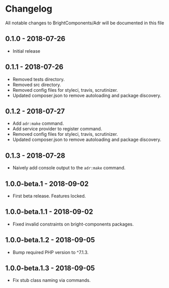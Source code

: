 # Changelog

All notable changes to BrightComponents/Adr will be documented in this file

## 0.1.0 - 2018-07-26

-   Initial release

## 0.1.1 - 2018-07-26

-   Removed tests directory.
-   Removed src directory.
-   Removed config files for styleci, travis, scrutinizer.
-   Updated composer.json to remove autoloading and package discovery.

## 0.1.2 - 2018-07-27

-   Add `adr:make` command.
-   Add service provider to register command.
-   Removed config files for styleci, travis, scrutinizer.
-   Updated composer.json to remove autoloading and package discovery.

## 0.1.3 - 2018-07-28

-   Naively add console output to the `adr:make` command.

## 1.0.0-beta.1 - 2018-09-02

-   First beta release. Features locked.

## 1.0.0-beta.1.1 - 2018-09-02

-   Fixed invalid constraints on bright-components packages.

## 1.0.0-beta.1.2 - 2018-09-05

-   Bump required PHP version to ^7.1.3.

## 1.0.0-beta.1.3 - 2018-09-05

-   Fix stub class naming via commands.
